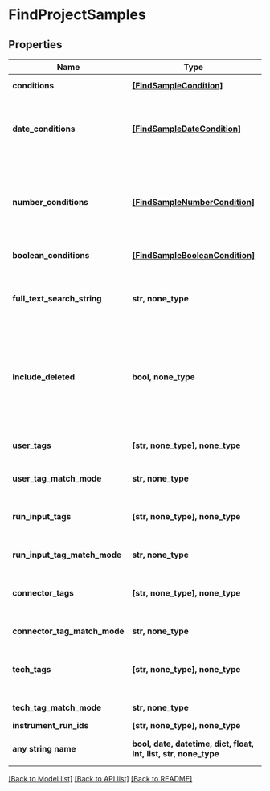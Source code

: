 # FindProjectSamples


## Properties
Name | Type | Description | Notes
------------ | ------------- | ------------- | -------------
**conditions** | [**[FindSampleCondition]**](FindSampleCondition.md) | Adds a condition on a string field. | 
**date_conditions** | [**[FindSampleDateCondition]**](FindSampleDateCondition.md) | Adds a condition on a date metadate field. If both the dateBefore and dateAfter parameter are null it will return any sample that has no value for the date field. | 
**number_conditions** | [**[FindSampleNumberCondition]**](FindSampleNumberCondition.md) | Adds a condition on a number metadata field. If both the lowerBoundary and upperBoundary parameter are null it will return any sample that has no value for the number field. | 
**boolean_conditions** | [**[FindSampleBooleanCondition]**](FindSampleBooleanCondition.md) | Adds a condition on a boolean field. | 
**full_text_search_string** | **str, none_type** | Adds a fuzzy matching condition for the text on all string fields of the sample i.e. on both the fixed fields (name, description) as any metadata text field. | [optional] 
**include_deleted** | **bool, none_type** | Indicates whether deleted samples should be included. | [optional]  if omitted the server will use the default value of False
**user_tags** | **[str, none_type], none_type** | The usertags to filter on. The userTagMatchMode-parameter determines how the filtering is done. | [optional] 
**user_tag_match_mode** | **str, none_type** | How the usertags are filtered. | [optional] 
**run_input_tags** | **[str, none_type], none_type** | The runInputTags to filter on. The runInputTagMatchMode-parameter determines how the filtering is done. | [optional] 
**run_input_tag_match_mode** | **str, none_type** | How the runInputTags are filtered. | [optional] 
**connector_tags** | **[str, none_type], none_type** | The connectorTags to filter on. The connectorTagMatchMode-parameter determines how the filtering is done. | [optional] 
**connector_tag_match_mode** | **str, none_type** | How the connectorTags are filtered. | [optional] 
**tech_tags** | **[str, none_type], none_type** | The technicalTags to filter on. The techTagMatchMode-parameter determines how the filtering is done. | [optional] 
**tech_tag_match_mode** | **str, none_type** | How the technicalTags are filtered. | [optional] 
**instrument_run_ids** | **[str, none_type], none_type** |  | [optional] 
**any string name** | **bool, date, datetime, dict, float, int, list, str, none_type** | any string name can be used but the value must be the correct type | [optional]

[[Back to Model list]](../README.md#documentation-for-models) [[Back to API list]](../README.md#documentation-for-api-endpoints) [[Back to README]](../README.md)


